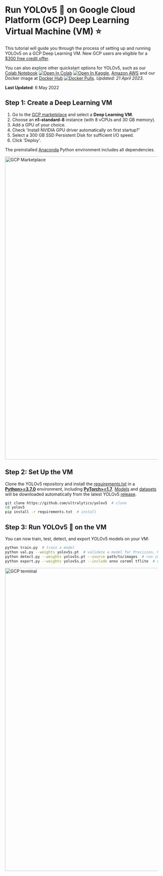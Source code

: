 # Run YOLOv5 🚀 on Google Cloud Platform (GCP) Deep Learning Virtual Machine (VM) ⭐

This tutorial will guide you through the process of setting up and running YOLOv5 on a GCP Deep Learning VM. New GCP users are eligible for a [$300 free credit offer](https://cloud.google.com/free/docs/gcp-free-tier#free-trial). 

You can also explore other quickstart options for YOLOv5, such as our [Colab Notebook](https://colab.research.google.com/github/ultralytics/yolov5/blob/master/tutorial.ipynb) <a href="https://colab.research.google.com/github/ultralytics/yolov5/blob/master/tutorial.ipynb"><img src="https://colab.research.google.com/assets/colab-badge.svg" alt="Open In Colab"></a> <a href="https://www.kaggle.com/ultralytics/yolov5"><img src="https://kaggle.com/static/images/open-in-kaggle.svg" alt="Open In Kaggle"></a>, [Amazon AWS](https://docs.ultralytics.com/yolov5/environments/yolov5_amazon_web_services_quickstart_tutorial) and our Docker image at [Docker Hub](https://hub.docker.com/r/ultralytics/yolov5) <a href="https://hub.docker.com/r/ultralytics/yolov5"><img src="https://img.shields.io/docker/pulls/ultralytics/yolov5?logo=docker" alt="Docker Pulls"></a>. *Updated: 21 April 2023*.

**Last Updated**: 6 May 2022

## Step 1: Create a Deep Learning VM

1. Go to the [GCP marketplace](https://console.cloud.google.com/marketplace/details/click-to-deploy-images/deeplearning) and select a **Deep Learning VM**.
2. Choose an **n1-standard-8** instance (with 8 vCPUs and 30 GB memory).
3. Add a GPU of your choice.
4. Check 'Install NVIDIA GPU driver automatically on first startup?'
5. Select a 300 GB SSD Persistent Disk for sufficient I/O speed.
6. Click 'Deploy'.

The preinstalled [Anaconda](https://docs.anaconda.com/anaconda/packages/pkg-docs/) Python environment includes all dependencies.

<img width="1000" alt="GCP Marketplace" src="https://user-images.githubusercontent.com/26833433/105811495-95863880-5f61-11eb-841d-c2f2a5aa0ffe.png">

## Step 2: Set Up the VM

Clone the YOLOv5 repository and install the [requirements.txt](https://github.com/ultralytics/yolov5/blob/master/requirements.txt) in a [**Python>=3.7.0**](https://www.python.org/) environment, including [**PyTorch>=1.7**](https://pytorch.org/get-started/locally/). [Models](https://github.com/ultralytics/yolov5/tree/master/models) and [datasets](https://github.com/ultralytics/yolov5/tree/master/data) will be downloaded automatically from the latest YOLOv5 [release](https://github.com/ultralytics/yolov5/releases).

```bash
git clone https://github.com/ultralytics/yolov5  # clone
cd yolov5
pip install -r requirements.txt  # install
```

## Step 3: Run YOLOv5 🚀 on the VM

You can now train, test, detect, and export YOLOv5 models on your VM:

```bash
python train.py  # train a model
python val.py --weights yolov5s.pt  # validate a model for Precision, Recall, and mAP
python detect.py --weights yolov5s.pt --source path/to/images  # run inference on images and videos
python export.py --weights yolov5s.pt --include onnx coreml tflite  # export models to other formats
```

<img width="1000" alt="GCP terminal" src="https://user-images.githubusercontent.com/26833433/142223900-275e5c9e-e2b5-43f7-a21c-35c4ca7de87c.png">
